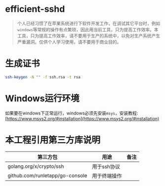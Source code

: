 # efficient-sshd



> 个人已经习惯了在苹果系统进行下软件开发工作，在调试其它平台时，例如`windows`等常规的操作有点繁琐，因此用当前工具，只为提高工作效率。本工具，只为提高工作效率，请不要用于生产的系统中，以免对生产系统产生严重漏洞。仅供个人学习使用，请不要用于商业目的。



# 生成证书

```bash
ssh-keygen -N "" -f ssh.rsa -t rsa
```



# Windows运行环境

如果要在windows下正常运行，windows必须先安装`msys`，安装教程: [https://www.msys2.org/#installation](https://www.msys2.org/#installation)



# 本工程引用第三方库说明

| 第三方包                        | 用途         | 备注 |
| ------------------------------- | ------------ | ---- |
| golang.org/x/crypto/ssh         | 用于ssh协议  |      |
| github.com/runletapp/go-console | 用于终端操作 |      |

